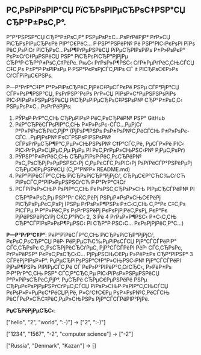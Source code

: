 ## РС‚РѕРіРѕРІР°СЏ РїСЂРѕРІРµСЂРѕС‡РЅР°СЏ СЂР°Р±РѕС‚Р°.

Р”Р°РЅРЅР°СЏ СЂР°Р±РѕС‚Р° РЅРµРѕР±С…РѕРґРёРјР° РґР»СЏ РїСЂРѕРІРµСЂРєРё РІР°С€РёС… Р·РЅР°РЅРёР№ Рё РЅР°РІС‹РєРѕРІ РїРѕ РёС‚РѕРіСѓ РїСЂРѕС…РѕР¶РґРµРЅРёСЏ РїРµСЂРІРѕРіРѕ Р±Р»РѕРєР° РѕР±СѓС‡РµРЅРёСЏ РЅР° РїСЂРѕРіСЂР°РјРјРµ СЂР°Р·СЂР°Р±РѕС‚С‡РёРє. РњС‹ РґРѕР»Р¶РЅС‹ СѓР±РµРґРёС‚СЊСЃСЏ С‡С‚Рѕ Р±Р°Р·РѕРІРѕРµ Р·РЅР°РєРѕРјСЃС‚РІРѕ СЃ it РїСЂРѕС€Р»Рѕ СѓСЃРїРµС€РЅРѕ.

Р—Р°РґР°С‡Р° Р°Р»РіРѕСЂРёС‚РјРёС‡РµСЃРєРё РЅРµ СЃР°РјР°СЏ СЃР»РѕР¶РЅР°СЏ, РѕРґРЅР°РєРѕ РґР»СЏ РїРѕР»С†РµРЅРЅРѕРіРѕ РІС‹РїРѕР»РЅРµРЅРёСЏ РїСЂРѕРІРµСЂРѕС‡РЅРѕР№ СЂР°Р±РѕС‚С‹ РЅРµРѕР±С…РѕРґРёРјРѕ:
1. РЎРѕР·РґР°С‚СЊ СЂРµРїРѕР·РёС‚РѕСЂРёР№ РЅР° GitHub
2. РќР°СЂРёСЃРѕРІР°С‚СЊ Р±Р»РѕРє-СЃС…РµРјСѓ Р°Р»РіРѕСЂРёС‚РјР° (РјРѕР¶РЅРѕ РѕР±РѕР№С‚РёСЃСЊ Р±Р»РѕРє-СЃС…РµРјРѕР№ РѕСЃРЅРѕРІРЅРѕР№ СЃРѕРґРµСЂР¶Р°С‚РµР»СЊРЅРѕР№ С‡Р°СЃС‚Рё, РµСЃР»Рё РІС‹ РІС‹РґРµР»СЏРµС‚Рµ РµРµ РІ РѕС‚РґРµР»СЊРЅС‹Р№ РјРµС‚РѕРґ)
3. РЎРЅР°Р±РґРёС‚СЊ СЂРµРїРѕР·РёС‚РѕСЂРёР№ РѕС„РѕСЂРјР»РµРЅРЅС‹Рј С‚РµРєСЃС‚РѕРІС‹Рј РѕРїРёСЃР°РЅРёРµРј СЂРµС€РµРЅРёСЏ (С„Р°Р№Р» README.md)
4. РќР°РїРёСЃР°С‚СЊ РїСЂРѕРіСЂР°РјРјСѓ, СЂРµС€Р°СЋС‰СѓСЋ РїРѕСЃС‚Р°РІР»РµРЅРЅСѓСЋ Р·Р°РґР°С‡Сѓ
5. РСЃРїРѕР»СЊР·РѕРІР°С‚СЊ РєРѕРЅС‚СЂРѕР»СЊ РІРµСЂСЃРёР№ РІ СЂР°Р±РѕС‚Рµ РЅР°Рґ СЌС‚РёРј РЅРµР±РѕР»СЊС€РёРј РїСЂРѕРµРєС‚РѕРј (РЅРµ РґРѕР»Р¶РЅРѕ Р±С‹С‚СЊ С‚Р°Рє С‡С‚Рѕ РІСЃРµ Р·Р°Р»РёС‚Рѕ РѕРґРЅРёРј РєРѕРјРјРёС‚РѕРј, РєР°Рє РјРёРЅРёРјСѓРј СЌС‚Р°РїС‹ 2, 3 Рё 4 РґРѕР»Р¶РЅС‹ Р±С‹С‚СЊ СЂР°СЃРїРѕР»РѕР¶РµРЅС‹ РІ СЂР°Р·РЅС‹С… РєРѕРјРјРёС‚Р°С…)

**Р—Р°РґР°С‡Р°**: РќР°РїРёСЃР°С‚СЊ РїСЂРѕРіСЂР°РјРјСѓ, РєРѕС‚РѕСЂР°СЏ РёР· РёРјРµСЋС‰РµРіРѕСЃСЏ РјР°СЃСЃРёРІР° СЃС‚СЂРѕРє С„РѕСЂРјРёСЂСѓРµС‚ РјР°СЃСЃРёРІ РёР· СЃС‚СЂРѕРє, РґР»РёРЅР° РєРѕС‚РѕСЂС‹С… РјРµРЅСЊС€Рµ Р»РёР±Рѕ СЂР°РІРЅР° 3 СЃРёРјРІРѕР»Р°. РџРµСЂРІРѕРЅР°С‡Р°Р»СЊРЅС‹Р№ РјР°СЃСЃРёРІ РјРѕР¶РЅРѕ РІРІРµСЃС‚Рё СЃ РєР»Р°РІРёР°С‚СѓСЂС‹, Р»РёР±Рѕ Р·Р°РґР°С‚СЊ РЅР° СЃС‚Р°СЂС‚Рµ РІС‹РїРѕР»РЅРµРЅРёСЏ Р°Р»РіРѕСЂРёС‚РјР°. РџСЂРё СЂРµС€РµРЅРёРё РЅРµ СЂРµРєРѕРјРµРЅРґСѓРµС‚СЃСЏ РїРѕР»СЊР·РѕРІР°С‚СЊСЃСЏ РєРѕР»Р»РµРєС†РёСЏРјРё, Р»СѓС‡С€Рµ РѕР±РѕР№С‚РёСЃСЊ РёСЃРєР»СЋС‡РёС‚РµР»СЊРЅРѕ РјР°СЃСЃРёРІР°РјРё.

**РџСЂРёРјРµСЂС‹**:

["hello", "2", "world", ":-)"] -> ["2", ":-)"]

["1234", "1567", "-2", "computer science"] -> ["-2"]

["Russia", "Denmark", "Kazan"] -> []
